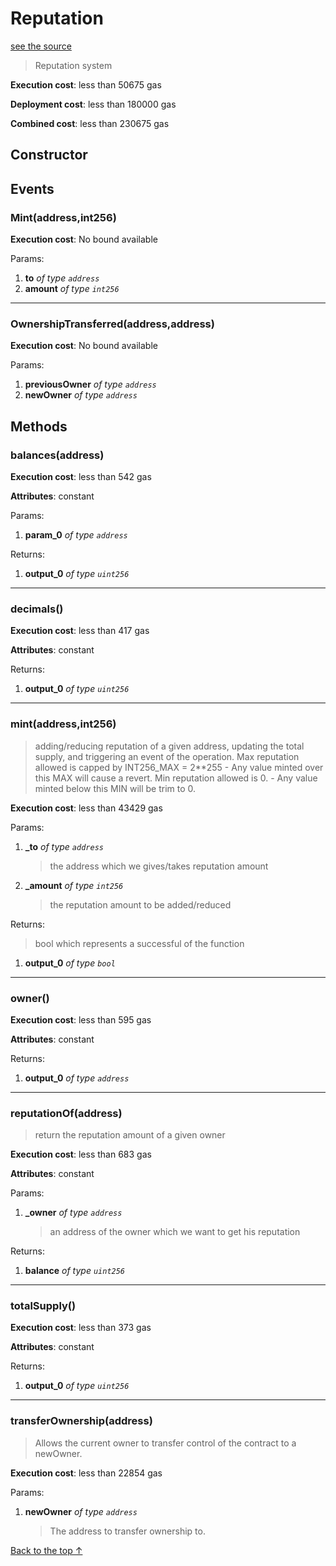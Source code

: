 # Reputation
[see the source](https://github.com/daostack/arc/tree/master/contracts/controller/Reputation.sol)
> Reputation system


**Execution cost**: less than 50675 gas

**Deployment cost**: less than 180000 gas

**Combined cost**: less than 230675 gas

## Constructor




## Events
### Mint(address,int256)


**Execution cost**: No bound available


Params:

1. **to** *of type `address`*
2. **amount** *of type `int256`*

--- 
### OwnershipTransferred(address,address)


**Execution cost**: No bound available


Params:

1. **previousOwner** *of type `address`*
2. **newOwner** *of type `address`*


## Methods
### balances(address)


**Execution cost**: less than 542 gas

**Attributes**: constant


Params:

1. **param_0** *of type `address`*

Returns:


1. **output_0** *of type `uint256`*

--- 
### decimals()


**Execution cost**: less than 417 gas

**Attributes**: constant



Returns:


1. **output_0** *of type `uint256`*

--- 
### mint(address,int256)
>
> adding/reducing reputation of a given address, updating the total supply, and triggering an event of the operation. Max reputation allowed is capped by INT256_MAX = 2**255 - Any value minted over this MAX will cause a revert. Min reputation allowed is 0. - Any value minted below this MIN will be trim to 0.


**Execution cost**: less than 43429 gas


Params:

1. **_to** *of type `address`*

    > the address which we gives/takes reputation amount

2. **_amount** *of type `int256`*

    > the reputation amount to be added/reduced


Returns:

> bool which represents a successful of the function

1. **output_0** *of type `bool`*

--- 
### owner()


**Execution cost**: less than 595 gas

**Attributes**: constant



Returns:


1. **output_0** *of type `address`*

--- 
### reputationOf(address)
>
> return the reputation amount of a given owner


**Execution cost**: less than 683 gas

**Attributes**: constant


Params:

1. **_owner** *of type `address`*

    > an address of the owner which we want to get his reputation


Returns:


1. **balance** *of type `uint256`*

--- 
### totalSupply()


**Execution cost**: less than 373 gas

**Attributes**: constant



Returns:


1. **output_0** *of type `uint256`*

--- 
### transferOwnership(address)
>
> Allows the current owner to transfer control of the contract to a newOwner.


**Execution cost**: less than 22854 gas


Params:

1. **newOwner** *of type `address`*

    > The address to transfer ownership to.



[Back to the top ↑](#reputation)
